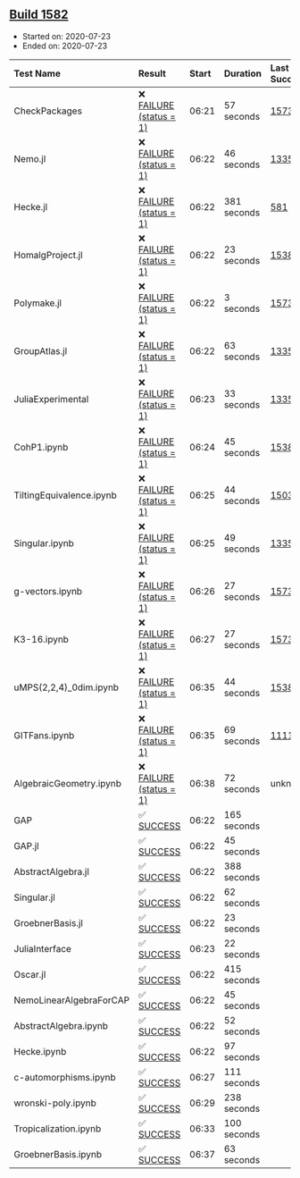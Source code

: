 ## [Build 1582](https://oscarci.mathematik.uni-kl.de/job/oscar-julia-1.4/1582/)

* Started on: 2020-07-23
* Ended on: 2020-07-23

| Test Name    | Result | Start | Duration | Last Success | First Failure |
|:-------------|:-------|:------|:---------|:-------------|:--------------|
| CheckPackages | ❌ [FAILURE (status = 1)](https://oscarci.mathematik.uni-kl.de/job/oscar-julia-1.4/1582/artifact/logs/build-1582/CheckPackages.log) | 06:21 | 57 seconds | [1573](https://oscarci.mathematik.uni-kl.de/job/oscar-julia-1.4/1573/) | [1574](https://oscarci.mathematik.uni-kl.de/job/oscar-julia-1.4/1574/) |
| Nemo.jl | ❌ [FAILURE (status = 1)](https://oscarci.mathematik.uni-kl.de/job/oscar-julia-1.4/1582/artifact/logs/build-1582/Nemo.jl.log) | 06:22 | 46 seconds | [1335](https://oscarci.mathematik.uni-kl.de/job/oscar-julia-1.4/1335/) | [1336](https://oscarci.mathematik.uni-kl.de/job/oscar-julia-1.4/1336/) |
| Hecke.jl | ❌ [FAILURE (status = 1)](https://oscarci.mathematik.uni-kl.de/job/oscar-julia-1.4/1582/artifact/logs/build-1582/Hecke.jl.log) | 06:22 | 381 seconds | [581](https://oscarci.mathematik.uni-kl.de/job/oscar-julia-1.4/581/) | [582](https://oscarci.mathematik.uni-kl.de/job/oscar-julia-1.4/582/) |
| HomalgProject.jl | ❌ [FAILURE (status = 1)](https://oscarci.mathematik.uni-kl.de/job/oscar-julia-1.4/1582/artifact/logs/build-1582/HomalgProject.jl.log) | 06:22 | 23 seconds | [1538](https://oscarci.mathematik.uni-kl.de/job/oscar-julia-1.4/1538/) | [1539](https://oscarci.mathematik.uni-kl.de/job/oscar-julia-1.4/1539/) |
| Polymake.jl | ❌ [FAILURE (status = 1)](https://oscarci.mathematik.uni-kl.de/job/oscar-julia-1.4/1582/artifact/logs/build-1582/Polymake.jl.log) | 06:22 | 3 seconds | [1573](https://oscarci.mathematik.uni-kl.de/job/oscar-julia-1.4/1573/) | [1574](https://oscarci.mathematik.uni-kl.de/job/oscar-julia-1.4/1574/) |
| GroupAtlas.jl | ❌ [FAILURE (status = 1)](https://oscarci.mathematik.uni-kl.de/job/oscar-julia-1.4/1582/artifact/logs/build-1582/GroupAtlas.jl.log) | 06:22 | 63 seconds | [1335](https://oscarci.mathematik.uni-kl.de/job/oscar-julia-1.4/1335/) | [1336](https://oscarci.mathematik.uni-kl.de/job/oscar-julia-1.4/1336/) |
| JuliaExperimental | ❌ [FAILURE (status = 1)](https://oscarci.mathematik.uni-kl.de/job/oscar-julia-1.4/1582/artifact/logs/build-1582/JuliaExperimental.log) | 06:23 | 33 seconds | [1335](https://oscarci.mathematik.uni-kl.de/job/oscar-julia-1.4/1335/) | [1336](https://oscarci.mathematik.uni-kl.de/job/oscar-julia-1.4/1336/) |
| CohP1.ipynb | ❌ [FAILURE (status = 1)](https://oscarci.mathematik.uni-kl.de/job/oscar-julia-1.4/1582/artifact/logs/build-1582/CohP1.ipynb.log) | 06:24 | 45 seconds | [1538](https://oscarci.mathematik.uni-kl.de/job/oscar-julia-1.4/1538/) | [1539](https://oscarci.mathematik.uni-kl.de/job/oscar-julia-1.4/1539/) |
| TiltingEquivalence.ipynb | ❌ [FAILURE (status = 1)](https://oscarci.mathematik.uni-kl.de/job/oscar-julia-1.4/1582/artifact/logs/build-1582/TiltingEquivalence.ipynb.log) | 06:25 | 44 seconds | [1503](https://oscarci.mathematik.uni-kl.de/job/oscar-julia-1.4/1503/) | [1504](https://oscarci.mathematik.uni-kl.de/job/oscar-julia-1.4/1504/) |
| Singular.ipynb | ❌ [FAILURE (status = 1)](https://oscarci.mathematik.uni-kl.de/job/oscar-julia-1.4/1582/artifact/logs/build-1582/Singular.ipynb.log) | 06:25 | 49 seconds | [1335](https://oscarci.mathematik.uni-kl.de/job/oscar-julia-1.4/1335/) | [1336](https://oscarci.mathematik.uni-kl.de/job/oscar-julia-1.4/1336/) |
| g-vectors.ipynb | ❌ [FAILURE (status = 1)](https://oscarci.mathematik.uni-kl.de/job/oscar-julia-1.4/1582/artifact/logs/build-1582/g-vectors.ipynb.log) | 06:26 | 27 seconds | [1573](https://oscarci.mathematik.uni-kl.de/job/oscar-julia-1.4/1573/) | [1574](https://oscarci.mathematik.uni-kl.de/job/oscar-julia-1.4/1574/) |
| K3-16.ipynb | ❌ [FAILURE (status = 1)](https://oscarci.mathematik.uni-kl.de/job/oscar-julia-1.4/1582/artifact/logs/build-1582/K3-16.ipynb.log) | 06:27 | 27 seconds | [1573](https://oscarci.mathematik.uni-kl.de/job/oscar-julia-1.4/1573/) | [1574](https://oscarci.mathematik.uni-kl.de/job/oscar-julia-1.4/1574/) |
| uMPS(2,2,4)_0dim.ipynb | ❌ [FAILURE (status = 1)](https://oscarci.mathematik.uni-kl.de/job/oscar-julia-1.4/1582/artifact/logs/build-1582/uMPS-2-2-4-_0dim.ipynb.log) | 06:35 | 44 seconds | [1538](https://oscarci.mathematik.uni-kl.de/job/oscar-julia-1.4/1538/) | [1539](https://oscarci.mathematik.uni-kl.de/job/oscar-julia-1.4/1539/) |
| GITFans.ipynb | ❌ [FAILURE (status = 1)](https://oscarci.mathematik.uni-kl.de/job/oscar-julia-1.4/1582/artifact/logs/build-1582/GITFans.ipynb.log) | 06:35 | 69 seconds | [1111](https://oscarci.mathematik.uni-kl.de/job/oscar-julia-1.4/1111/) | [1112](https://oscarci.mathematik.uni-kl.de/job/oscar-julia-1.4/1112/) |
| AlgebraicGeometry.ipynb | ❌ [FAILURE (status = 1)](https://oscarci.mathematik.uni-kl.de/job/oscar-julia-1.4/1582/artifact/logs/build-1582/AlgebraicGeometry.ipynb.log) | 06:38 | 72 seconds | unknown | unknown |
| GAP | ✅ [SUCCESS](https://oscarci.mathematik.uni-kl.de/job/oscar-julia-1.4/1582/artifact/logs/build-1582/GAP.log) | 06:22 | 165 seconds |  |  |
| GAP.jl | ✅ [SUCCESS](https://oscarci.mathematik.uni-kl.de/job/oscar-julia-1.4/1582/artifact/logs/build-1582/GAP.jl.log) | 06:22 | 45 seconds |  |  |
| AbstractAlgebra.jl | ✅ [SUCCESS](https://oscarci.mathematik.uni-kl.de/job/oscar-julia-1.4/1582/artifact/logs/build-1582/AbstractAlgebra.jl.log) | 06:22 | 388 seconds |  |  |
| Singular.jl | ✅ [SUCCESS](https://oscarci.mathematik.uni-kl.de/job/oscar-julia-1.4/1582/artifact/logs/build-1582/Singular.jl.log) | 06:22 | 62 seconds |  |  |
| GroebnerBasis.jl | ✅ [SUCCESS](https://oscarci.mathematik.uni-kl.de/job/oscar-julia-1.4/1582/artifact/logs/build-1582/GroebnerBasis.jl.log) | 06:22 | 23 seconds |  |  |
| JuliaInterface | ✅ [SUCCESS](https://oscarci.mathematik.uni-kl.de/job/oscar-julia-1.4/1582/artifact/logs/build-1582/JuliaInterface.log) | 06:23 | 22 seconds |  |  |
| Oscar.jl | ✅ [SUCCESS](https://oscarci.mathematik.uni-kl.de/job/oscar-julia-1.4/1582/artifact/logs/build-1582/Oscar.jl.log) | 06:22 | 415 seconds |  |  |
| NemoLinearAlgebraForCAP | ✅ [SUCCESS](https://oscarci.mathematik.uni-kl.de/job/oscar-julia-1.4/1582/artifact/logs/build-1582/NemoLinearAlgebraForCAP.log) | 06:22 | 45 seconds |  |  |
| AbstractAlgebra.ipynb | ✅ [SUCCESS](https://oscarci.mathematik.uni-kl.de/job/oscar-julia-1.4/1582/artifact/logs/build-1582/AbstractAlgebra.ipynb.log) | 06:22 | 52 seconds |  |  |
| Hecke.ipynb | ✅ [SUCCESS](https://oscarci.mathematik.uni-kl.de/job/oscar-julia-1.4/1582/artifact/logs/build-1582/Hecke.ipynb.log) | 06:22 | 97 seconds |  |  |
| c-automorphisms.ipynb | ✅ [SUCCESS](https://oscarci.mathematik.uni-kl.de/job/oscar-julia-1.4/1582/artifact/logs/build-1582/c-automorphisms.ipynb.log) | 06:27 | 111 seconds |  |  |
| wronski-poly.ipynb | ✅ [SUCCESS](https://oscarci.mathematik.uni-kl.de/job/oscar-julia-1.4/1582/artifact/logs/build-1582/wronski-poly.ipynb.log) | 06:29 | 238 seconds |  |  |
| Tropicalization.ipynb | ✅ [SUCCESS](https://oscarci.mathematik.uni-kl.de/job/oscar-julia-1.4/1582/artifact/logs/build-1582/Tropicalization.ipynb.log) | 06:33 | 100 seconds |  |  |
| GroebnerBasis.ipynb | ✅ [SUCCESS](https://oscarci.mathematik.uni-kl.de/job/oscar-julia-1.4/1582/artifact/logs/build-1582/GroebnerBasis.ipynb.log) | 06:37 | 63 seconds |  |  |
